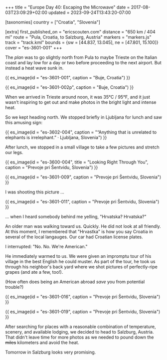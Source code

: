 +++
title = "Europe Day 40: Escaping the Microwave"
date = 2017-08-03T23:09:29+02:00
updated = 2023-09-24T13:43:20-07:00

[taxonomies]
country = ["Croatia", "Slovenia"]

[extra]
first_published_on = "ericscouten.com"
distance = "650 km / 404 mi"
route = "Pula, Croatia, to Salzburg, Austria"
markers = "markers.js"
track = "track.kml"
bounds = {sw = [44.837, 13.045], ne = [47.801, 15.100]}
cover = "es-3601-001"
+++

The _plan_ was to go slightly north from Pula to maybe Trieste on the Italian coast and lay low for a day or two before proceeding to the next airport. But instead a heat wave sunk in.

<!-- more -->

{{ es_image(id = "es-3601-001", caption = "Buje, Croatia") }}

{{ es_image(id = "es-3601-002p", caption = "Buje, Croatia") }}

When we arrived in Trieste around noon, it was 35°C / 95°F, and it just wasn’t inspiring to get out and make photos in the bright light and intense heat.

So we kept heading north. We stopped briefly in Ljubljana for lunch and saw this amusing sign:

{{ es_image(id = "es-3602-004", caption = "“Anything that is unrelated to elephants is irrelephant.” · Ljubljana, Slovenia") }}

After lunch, we stopped in a small village to take a few pictures and stretch our legs.

{{ es_image(id = "es-3600-004", title = "Looking Right Through You", caption = "Prevoje pri Šentvidu, Slovenia") }}

{{ es_image(id = "es-3601-009", caption = "Prevoje pri Šentvidu, Slovenia") }}

I was shooting this picture ...

{{ es_image(id = "es-3601-011", caption = "Prevoje pri Šentvidu, Slovenia") }}

... when I heard somebody behind me yelling, "Hrvatska? Hrvatska?"

An older man was walking toward us. Quickly. He did not look at all friendly. At this moment, I remembered that "Hrvastka" is how you say Croatia in several of the local langauges. Our car had Croatian license plates.

I interrupted: "No. No. We're American."

He immediately warmed to us. We were given an impromptu tour of his village in the best English he could muster. As part of the tour, he took us through his neighbor's back yard where we shot pictures of perfectly-ripe grapes (and ate a few, too!).

(How often does being an American abroad _save_ you from potential trouble?)

{{ es_image(id = "es-3601-016", caption = "Prevoje pri Šentvidu, Slovenia") }}

{{ es_image(id = "es-3601-019", caption = "Prevoje pri Šentvidu, Slovenia") }}

After searching for places with a reasonable combination of temperature, scenery, and available lodging, we decided to head to Salzburg, Austria. That didn't leave time for more photos as we needed to pound down the ~~miles~~ kilometers and avoid the heat.

Tomorrow in Salzburg looks very promising.
